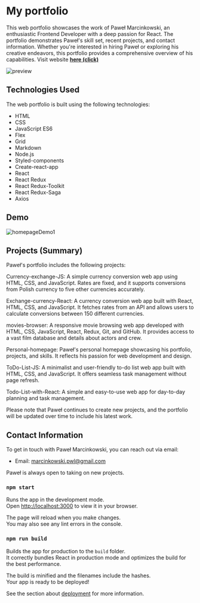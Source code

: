 # My portfolio

This web portfolio showcases the work of Paweł Marcinkowski, an enthusiastic Frontend Developer with a deep passion for React. The portfolio demonstrates Paweł's skill set, recent projects, and contact information. Whether you're interested in hiring Paweł or exploring his creative endeavors, this portfolio provides a comprehensive overview of his capabilities.
Visit website [**here (click)**](https://marcinkpawel.github.io/Personal-homepage/)

![preview](https://github.com/MarcinkPawel/Personal-homepage/assets/103523918/f243a6af-c12e-4fb8-b394-b1696ca2af5d)

## Technologies Used

The web portfolio is built using the following technologies:

- HTML
- CSS
- JavaScript ES6
- Flex
- Grid
- Markdown
- Node.js
- Styled-components
- Create-react-app
- React
- React Redux
- React Redux-Toolkit
- React Redux-Saga
- Axios

## Demo

![homepageDemo1](https://github.com/MarcinkPawel/Personal-homepage/assets/103523918/922b9066-a776-4378-bed8-c3d2cbace91d)



## Projects (Summary)
Paweł's portfolio includes the following projects:

Currency-exchange-JS: A simple currency conversion web app using HTML, CSS, and JavaScript. Rates are fixed, and it supports conversions from Polish currency to five other currencies accurately.

Exchange-currency-React: A currency conversion web app built with React, HTML, CSS, and JavaScript. It fetches rates from an API and allows users to calculate conversions between 150 different currencies.

movies-browser: A responsive movie browsing web app developed with HTML, CSS, JavaScript, React, Redux, Git, and GitHub. It provides access to a vast film database and details about actors and crew.

Personal-homepage: Paweł's personal homepage showcasing his portfolio, projects, and skills. It reflects his passion for web development and design.

ToDo-List-JS: A minimalist and user-friendly to-do list web app built with HTML, CSS, and JavaScript. It offers seamless task management without page refresh.

Todo-List-with-React: A simple and easy-to-use web app for day-to-day planning and task management.

Please note that Paweł continues to create new projects, and the portfolio will be updated over time to include his latest work.

## Contact Information

To get in touch with Paweł Marcinkowski, you can reach out via email:

- Email: marcinkowski.pwl@gmail.com

Paweł is always open to taking on new projects.

### `npm start`

Runs the app in the development mode.\
Open [http://localhost:3000](http://localhost:3000) to view it in your browser.

The page will reload when you make changes.\
You may also see any lint errors in the console.

### `npm run build`

Builds the app for production to the `build` folder.\
It correctly bundles React in production mode and optimizes the build for the best performance.

The build is minified and the filenames include the hashes.\
Your app is ready to be deployed!

See the section about [deployment](https://facebook.github.io/create-react-app/docs/deployment) for more information.
